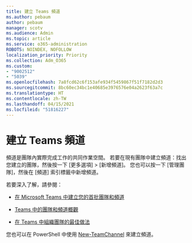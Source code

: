 ```yaml
---
title: 建立 Teams 頻道
ms.author: pebaum
author: pebaum
manager: scotv
ms.audience: Admin
ms.topic: article
ms.service: o365-administration
ROBOTS: NOINDEX, NOFOLLOW
localization_priority: Priority
ms.collection: Adm_O365
ms.custom:
- "9002512"
- "5039"
ms.openlocfilehash: 7a8fcd62c6f153afe934f5459867f51f7182d2d3
ms.sourcegitcommit: 8bc60ec34bc1e40685e3976576e04a2623f63a7c
ms.translationtype: HT
ms.contentlocale: zh-TW
ms.lasthandoff: 04/15/2021
ms.locfileid: "51816227"
---
```

# <a name="create-a-teams-channel"></a>建立 Teams 頻道

頻道是團隊內實際完成工作的共同作業空間。 若要在現有團隊中建立頻道：找出您建立的團隊，然後按一下 [更多選項] > [新增頻道]。 您也可以按一下 [管理團隊]，然後在 [頻道] 索引標籤中新增頻道。

若要深入了解，請參閱：

- [在 Microsoft Teams 中建立您的首批團隊和頻道](https://docs.microsoft.com/MicrosoftTeams/get-started-with-teams-create-your-first-teams-and-channels)

- [Teams 中的團隊和頻道概觀](https://docs.microsoft.com/microsoftteams/teams-channels-overview)

- [在 Teams 中組織團隊的最佳做法](https://docs.microsoft.com/MicrosoftTeams/best-practices-organizing)

您也可以在 PowerShell 中使用 [New-TeamChannel](https://docs.microsoft.com/powershell/module/teams/new-teamchannel?view=teams-ps) 來建立頻道。 
